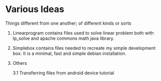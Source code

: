 # Various Ideas
Things different from one another; of different kinds or sorts

1. Linearprogram contains files used to solve linear problem both with lp_solve and apache commons math java library. 
2. Simplebox contains files needed to recreate my simple development box. It is a minimal, fast and simple debian installation.
3. Others

    3.1 Transferring files from android device tutorial